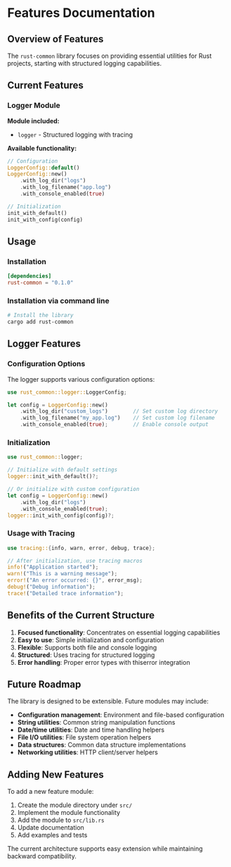 # Features Documentation

## Overview of Features

The `rust-common` library focuses on providing essential utilities for Rust projects, starting with structured logging capabilities.

## Current Features

### Logger Module

**Module included:**

- `logger` - Structured logging with tracing

**Available functionality:**

```rust
// Configuration
LoggerConfig::default()
LoggerConfig::new()
    .with_log_dir("logs")
    .with_log_filename("app.log")
    .with_console_enabled(true)

// Initialization
init_with_default()
init_with_config(config)
```

## Usage

### Installation

```toml
[dependencies]
rust-common = "0.1.0"
```

### Installation via command line

```bash
# Install the library
cargo add rust-common
```

## Logger Features

### Configuration Options

The logger supports various configuration options:

```rust
use rust_common::logger::LoggerConfig;

let config = LoggerConfig::new()
    .with_log_dir("custom_logs")        // Set custom log directory
    .with_log_filename("my_app.log")    // Set custom log filename
    .with_console_enabled(true);        // Enable console output
```

### Initialization

```rust
use rust_common::logger;

// Initialize with default settings
logger::init_with_default()?;

// Or initialize with custom configuration
let config = LoggerConfig::new()
    .with_log_dir("logs")
    .with_console_enabled(true);
logger::init_with_config(config)?;
```

### Usage with Tracing

```rust
use tracing::{info, warn, error, debug, trace};

// After initialization, use tracing macros
info!("Application started");
warn!("This is a warning message");
error!("An error occurred: {}", error_msg);
debug!("Debug information");
trace!("Detailed trace information");
```

## Benefits of the Current Structure

1. **Focused functionality**: Concentrates on essential logging capabilities
2. **Easy to use**: Simple initialization and configuration
3. **Flexible**: Supports both file and console logging
4. **Structured**: Uses tracing for structured logging
5. **Error handling**: Proper error types with thiserror integration

## Future Roadmap

The library is designed to be extensible. Future modules may include:

- **Configuration management**: Environment and file-based configuration
- **String utilities**: Common string manipulation functions
- **Date/time utilities**: Date and time handling helpers
- **File I/O utilities**: File system operation helpers
- **Data structures**: Common data structure implementations
- **Networking utilities**: HTTP client/server helpers

## Adding New Features

To add a new feature module:

1. Create the module directory under `src/`
2. Implement the module functionality
3. Add the module to `src/lib.rs`
4. Update documentation
5. Add examples and tests

The current architecture supports easy extension while maintaining backward compatibility.
